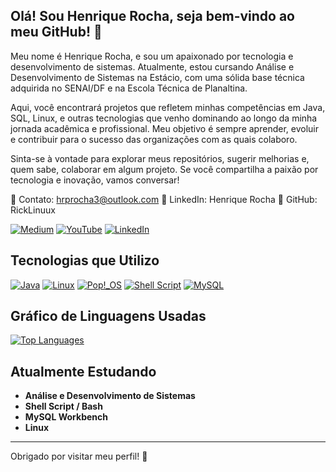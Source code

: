 ## Olá! Sou Henrique Rocha, seja bem-vindo ao meu GitHub! 👋

Meu nome é Henrique Rocha, e sou um apaixonado por tecnologia e desenvolvimento de sistemas. Atualmente, estou cursando Análise e Desenvolvimento de Sistemas na Estácio, com uma sólida base técnica adquirida no SENAI/DF e na Escola Técnica de Planaltina.

Aqui, você encontrará projetos que refletem minhas competências em Java, SQL, Linux, e outras tecnologias que venho dominando ao longo da minha jornada acadêmica e profissional. Meu objetivo é sempre aprender, evoluir e contribuir para o sucesso das organizações com as quais colaboro.

Sinta-se à vontade para explorar meus repositórios, sugerir melhorias e, quem sabe, colaborar em algum projeto. Se você compartilha a paixão por tecnologia e inovação, vamos conversar!

📧 Contato: hrprocha3@outlook.com
🔗 LinkedIn: Henrique Rocha
🔗 GitHub: RickLinuux

[![Medium](https://img.shields.io/badge/Medium-12100E?style=for-the-badge&logo=medium&logoColor=white)](https://medium.com/@Henrique.R.pereira) 
[![YouTube](https://img.shields.io/badge/YouTube-FF0000?style=for-the-badge&logo=youtube&logoColor=white)](https://www.youtube.com/@ShakaLinux)
[![LinkedIn](https://img.shields.io/badge/LinkedIn-0077B5?style=for-the-badge&logo=linkedin&logoColor=white)](https://www.linkedin.com/in/henrique-rocha-340708269/)

## Tecnologias que Utilizo

[![Java](https://img.shields.io/badge/Java-007396?style=for-the-badge&logo=java&logoColor=white)](https://www.java.com/)
[![Linux](https://img.shields.io/badge/Linux-FCC624?style=for-the-badge&logo=linux&logoColor=black)](https://www.linux.org/)
[![Pop!_OS](https://img.shields.io/badge/Pop!_OS-48B9C7?style=for-the-badge&logo=Pop!_OS&logoColor=white)](https://pop.system76.com/)
[![Shell Script](https://img.shields.io/badge/Shell_Script-121011?style=for-the-badge&logo=gnu-bash&logoColor=white)](https://www.gnu.org/software/bash/)
[![MySQL](https://img.shields.io/badge/MySQL-00000F?style=for-the-badge&logo=mysql&logoColor=white)](https://www.mysql.com/)

## Gráfico de Linguagens Usadas

<a href="https://github.com/anuraghazra/github-readme-stats">
  <img src="https://github-readme-stats.vercel.app/api/top-langs/?username=RickLinuux&layout=compact&theme=dark" alt="Top Languages">
</a>

## Atualmente Estudando

- **Análise e Desenvolvimento de Sistemas**
- **Shell Script / Bash**
- **MySQL Workbench**
- **Linux**


---

Obrigado por visitar meu perfil! 🚀

